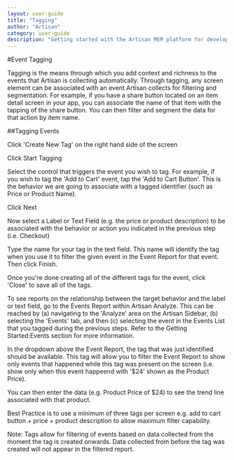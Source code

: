 ```yaml
---
layout: user-guide
title: "Tagging"
author: "Artisan"
category: user-guide
description: "Getting started with the Artisan MEM platform for developers."
---
```

#Event Tagging

Tagging is the means through which you add context and richness to the events that Artisan is collecting automatically.  Through tagging, any screen element can be associated with an event Artisan collects for filtering and segmentation.  For example, if you have a share button located on an item detail screen in your app, you can associate the name of that item with the tapping of the share button. You can then filter and segment the data for that action by item name.

##Tagging Events

Click \'Create New Tag\' on the right hand side of the screen

Click Start Tagging

Select the control that triggers the event you wish to tag.  For example, if you wish to tag the \'Add to Cart\' event, tap the \'Add to Cart Button\'.  This is the behavior we are going to associate with a tagged identifier (such as Price or Product Name).

Click Next

Now select a Label or Text Field (e.g. the price or product description) to be associated with the behavior or action you indicated in the previous step (i.e. Checkout)

Type the name for your tag in the text field.  This name will identify the tag when you use it to filter the given event in the Event Report for that event.  Then click Finish.

Once you\'re done creating all of the different tags for the event, click \'Close\' to save all of the tags.

To see reports on the relationship between the target behavior and the label or text field, go to the Events Report within Artisan Analyze.  This can be reached by (a) navigating to the \'Analyze\' area on the Artisan Sidebar, (b) selecting the \'Events\' tab, and then (c) selecting the event in the Events List that you tagged during the previous steps.  Refer to the Getting Started:Events section for more information.

In the dropdown above the Event Report, the tag that was just identified should be available.  This tag will allow you to filter the Event Report to show only events that happened while this tag was present on the screen (i.e. show only when this event happeend with \'$24\' shown as the Product Price).

You can then enter the data (e.g. Product Price of $24) to see the trend line associated with that product.

Best Practice is to use a minimum of three tags per screen e.g. add to cart button + price + product description to allow maximum filter capability.

<div class="note note-hint">
  <p>Note: Tags allow for filtering of events based on data collected from the moment the tag is created onwards.  Data collected from before the tag was created will not appear in the filtered report.</p>
</div>

